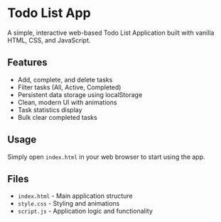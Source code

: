 # Todo List App

A simple, interactive web-based Todo List Application built with vanilla HTML, CSS, and JavaScript.

## Features
- Add, complete, and delete tasks
- Filter tasks (All, Active, Completed)
- Persistent data storage using localStorage
- Clean, modern UI with animations
- Task statistics display
- Bulk clear completed tasks

## Usage
Simply open `index.html` in your web browser to start using the app.

## Files
- `index.html` - Main application structure
- `style.css` - Styling and animations
- `script.js` - Application logic and functionality